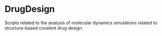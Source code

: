 # DrugDesign
Scripts related to the analysis of molecular dynamics simulations related to structure-based covalent drug design.
